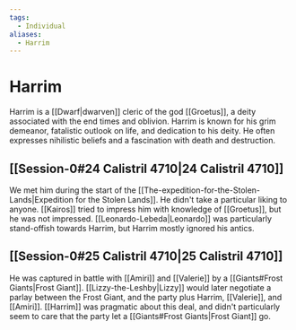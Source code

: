 ```yaml
---
tags:
  - Individual
aliases:
  - Harrim
---
```

# Harrim
Harrim is a [[Dwarf|dwarven]] cleric of the god [[Groetus]], a deity associated with the end times and oblivion. Harrim is known for his grim demeanor, fatalistic outlook on life, and dedication to his deity. He often expresses nihilistic beliefs and a fascination with death and destruction. 

## [[Session-0#24 Calistril 4710|24 Calistril 4710]]
We met him during the start of the [[The-expedition-for-the-Stolen-Lands|Expedition for the Stolen Lands]]. He didn't take a particular liking to anyone. [[Kairos]] tried to impress him with knowledge of [[Groetus]], but he was not impressed. [[Leonardo-Lebeda|Leonardo]] was particularly stand-offish towards Harrim, but Harrim mostly ignored his antics.

## [[Session-0#25 Calistril 4710|25 Calistril 4710]]
He was captured in battle with [[Amiri]] and [[Valerie]] by a [[Giants#Frost Giants|Frost Giant]]. [[Lizzy-the-Leshby|Lizzy]] would later negotiate a parlay between the Frost Giant, and the party plus Harrim, [[Valerie]], and [[Amiri]]. [[Harrim]] was pragmatic about this deal, and didn't particularly seem to care that the party let a [[Giants#Frost Giants|Frost Giant]] go. 